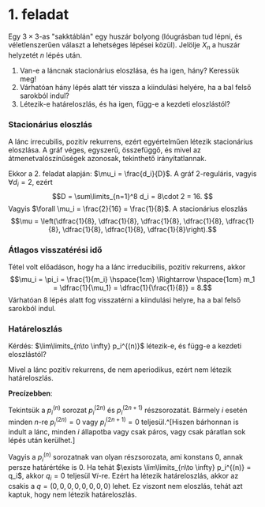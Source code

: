 # 1. feladat

Egy $3\times 3$-as "sakktáblán" egy huszár bolyong (lóugrásban tud lépni, és véletlenszerűen választ a lehetséges lépései közül). Jelölje $X_n$ a huszár helyzetét $n$ lépés után.
<ol type="a)">
  <li>Van-e a láncnak stacionárius eloszlása, és ha igen, hány? Keressük meg! </li>
  <li>Várhatóan hány lépés alatt tér vissza a kiindulási helyére, ha a bal felső sarokból indul?</li>
  <li>Létezik-e határeloszlás, és ha igen, függ-e a kezdeti eloszlástól?</li>
</ol>

### Stacionárius eloszlás

A lánc irrecubilis, pozitív rekurrens, ezért egyértelműen létezik stacionárius eloszlása. A gráf véges, egyszerű, összefüggő, és mivel az átmenetvalószínűségek azonosak, tekinthető irányítatlannak.

Ekkor a 2. feladat alapján: $\mu_i = \frac{d_i}{D}$. A gráf $2$-reguláris, vagyis $\forall d_i = 2$, ezért 
$$D = \sum\limits_{n=1}^8 d_i = 8\cdot 2 = 16. $$ Vagyis $\forall \mu_i = \frac{2}{16} = \frac{1}{8}$. A stacionárius eloszlás 
$$\mu = \left(\dfrac{1}{8}, \dfrac{1}{8}, \dfrac{1}{8}, \dfrac{1}{8}, \dfrac{1}{8}, \dfrac{1}{8}, \dfrac{1}{8}, \dfrac{1}{8}\right).$$

### Átlagos visszatérési idő

Tétel volt előadáson, hogy ha a lánc irreducibilis, pozitív rekurrens, akkor 
$$\mu_i = \pi_i = \frac{1}{m_i} \hspace{1cm} \Rightarrow  \hspace{1cm}  m_1 = \dfrac{1}{\mu_1} = \dfrac{1}{\frac{1}{8}} = 8.$$ Várhatóan 8 lépés alatt fog visszatérni a kiindulási helyre, ha a bal felső sarokból indul.

### Határeloszlás

Kérdés: $\lim\limits_{n\to \infty} p_i^{(n)}$ létezik-e, és függ-e a kezdeti eloszlástól?

Mivel a lánc pozitív rekurrens, de nem aperiodikus, ezért nem létezik határeloszlás.

**Precízebben**:

Tekintsük a $p_i^{(n)}$ sorozat $p_i^{(2n)}$ és $p_i^{(2n+1)}$ részsorozatát. Bármely $i$ esetén minden $n$-re $p_i^{(2n)}=0$ vagy $p_i^{(2n+1)}=0$ teljesül.^[Hiszen bárhonnan is indult a lánc, minden $i$ állapotba vagy csak páros, vagy csak páratlan sok lépés után kerülhet.]

Vagyis a $p_i^{(n)}$ sorozatnak van olyan részsorozata, ami konstans $0$, annak persze határértéke is $0$. Ha tehát $\exists \lim\limits_{n\to \infty} p_i^{(n)} = q_i$, akkor $q_i = 0$ teljesül $\forall i$-re. Ezért ha létezik határeloszlás, akkor az csakis a $q=(0,0,0,0,0,0,0,0)$ lehet. Ez viszont nem eloszlás, tehát azt kaptuk, hogy nem létezik határeloszlás.
<!--stackedit_data:
eyJoaXN0b3J5IjpbNzE1NDY2MjgzLDcyMDg1NDgxMiw1Mzk5OD
MxMzgsNDkyNDYwNTkxLDY2Njg4NDEyNSwyMDA4MjYwMDgxLDcx
NjUwODMzMywtMjMxNTYxMDgzLC03NDk0MTQ2MjgsLTEzMDQ2MD
I0NzYsMjc1MDg3NDYzLC03MTk4MTE3MDksOTExMTg1MDc1LC0x
ODI1MjI0MDcyLDM2MDIwOTQ0Nyw3MzA5OTgxMTZdfQ==
-->